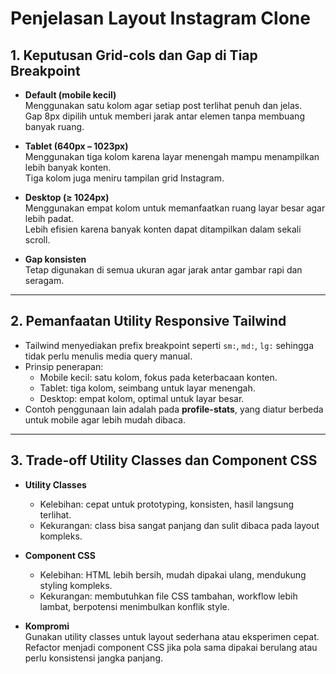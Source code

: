 # Penjelasan Layout Instagram Clone

## 1. Keputusan Grid-cols dan Gap di Tiap Breakpoint
- **Default (mobile kecil)**  
  Menggunakan satu kolom agar setiap post terlihat penuh dan jelas.  
  Gap 8px dipilih untuk memberi jarak antar elemen tanpa membuang banyak ruang.  

- **Tablet (640px – 1023px)**  
  Menggunakan tiga kolom karena layar menengah mampu menampilkan lebih banyak konten.  
  Tiga kolom juga meniru tampilan grid Instagram.  

- **Desktop (≥ 1024px)**  
  Menggunakan empat kolom untuk memanfaatkan ruang layar besar agar lebih padat.  
  Lebih efisien karena banyak konten dapat ditampilkan dalam sekali scroll.  

- **Gap konsisten**  
  Tetap digunakan di semua ukuran agar jarak antar gambar rapi dan seragam.  

---

## 2. Pemanfaatan Utility Responsive Tailwind
- Tailwind menyediakan prefix breakpoint seperti `sm:`, `md:`, `lg:` sehingga tidak perlu menulis media query manual.  
- Prinsip penerapan:  
  - Mobile kecil: satu kolom, fokus pada keterbacaan konten.  
  - Tablet: tiga kolom, seimbang untuk layar menengah.  
  - Desktop: empat kolom, optimal untuk layar besar.  
- Contoh penggunaan lain adalah pada **profile-stats**, yang diatur berbeda untuk mobile agar lebih mudah dibaca.  

---

## 3. Trade-off Utility Classes dan Component CSS
- **Utility Classes**  
  - Kelebihan: cepat untuk prototyping, konsisten, hasil langsung terlihat.  
  - Kekurangan: class bisa sangat panjang dan sulit dibaca pada layout kompleks.  

- **Component CSS**  
  - Kelebihan: HTML lebih bersih, mudah dipakai ulang, mendukung styling kompleks.  
  - Kekurangan: membutuhkan file CSS tambahan, workflow lebih lambat, berpotensi menimbulkan konflik style.  

- **Kompromi**  
  Gunakan utility classes untuk layout sederhana atau eksperimen cepat.  
  Refactor menjadi component CSS jika pola sama dipakai berulang atau perlu konsistensi jangka panjang.  
